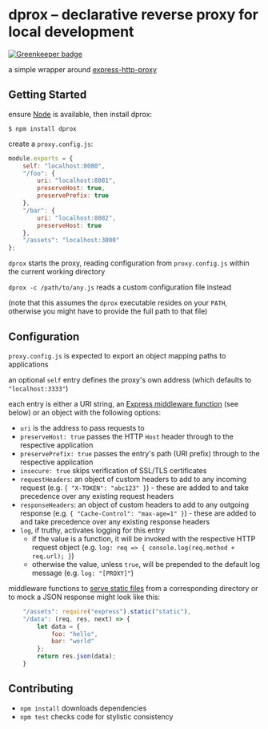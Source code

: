 dprox – declarative reverse proxy for local development
=======================================================

[![Greenkeeper badge](https://badges.greenkeeper.io/FND/dprox.svg)](https://greenkeeper.io/)

a simple wrapper around
[express-http-proxy](https://github.com/villadora/express-http-proxy)


Getting Started
---------------

ensure [Node](http://nodejs.org) is available, then install dprox:

```
$ npm install dprox
```

create a `proxy.config.js`:

```javascript
module.exports = {
    self: "localhost:8080",
    "/foo": {
        uri: "localhost:8081",
        preserveHost: true,
        preservePrefix: true
    },
    "/bar": {
        uri: "localhost:8082",
        preserveHost: true
    },
    "/assets": "localhost:3000"
};
```

`dprox` starts the proxy, reading configuration from `proxy.config.js` within
the current working directory

`dprox -c /path/to/any.js` reads a custom configuration file instead

(note that this assumes the `dprox` executable resides on your `PATH`, otherwise
you might have to provide the full path to that file)


Configuration
-------------

`proxy.config.js` is expected to export an object mapping paths to applications

an optional `self` entry defines the proxy's own address (which defaults to
`"localhost:3333"`)

each entry is either a URI string, an
[Express middleware function](http://expressjs.com/en/guide/using-middleware.html)
(see below) or an object with the following options:

* `uri` is the address to pass requests to
* `preserveHost: true` passes the HTTP `Host` header through to the respective
  application
* `preservePrefix: true` passes the entry's path (URI prefix) through to the
  respective application
* `insecure: true` skips verification of SSL/TLS certificates
* `requestHeaders`: an object of custom headers to add to any incoming request
  (e.g. `{ "X-TOKEN": "abc123" }`) - these are added to and take precedence over
  any existing request headers
* `responseHeaders`: an object of custom headers to add to any outgoing response
  (e.g. `{ "Cache-Control": "max-age=1" }`) - these are added to and take
  precedence over any existing response headers
* `log`, if truthy, activates logging for this entry
    * if the value is a function, it will be invoked with the respective HTTP
      request object (e.g. `log: req => { console.log(req.method + req.url); }`)
    * otherwise the value, unless `true`, will be prepended to the default log
      message (e.g. `log: "[PROXY]"`)

middleware functions to
[serve static files](http://expressjs.com/en/starter/static-files.html) from a
corresponding directory or to mock a JSON response might look like this:

```javascript
    "/assets": require("express").static("static"),
    "/data": (req, res, next) => {
        let data = {
            foo: "hello",
            bar: "world"
        };
        return res.json(data);
    }
```


Contributing
------------

* `npm install` downloads dependencies
* `npm test` checks code for stylistic consistency

